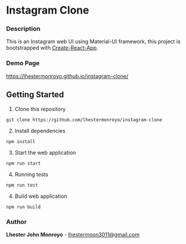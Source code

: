 # Instagram Clone

### Description

This is an Instagram web UI using Material-UI framework, this project is bootstrapped with [Create-React-App](https://create-react-app.dev/).

### Demo Page

https://lhestermonroyo.github.io/instagram-clone/

## Getting Started

1. Clone this repository

```
git clone https://github.com/lhestermonroyo/instagram-clone
```

2. Install dependencies

```
npm install
```

3. Start the web application

```
npm run start
```

4. Running tests

```
npm run test
```

4. Build web application

```
npm run build
```

### Author

**Lhester John Monroyo** - lhestermoon3011@gmail.com

